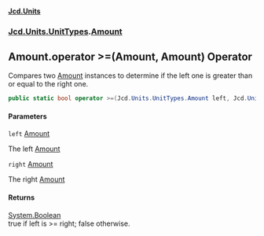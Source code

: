 #### [Jcd.Units](index.md 'index')
### [Jcd.Units.UnitTypes](Jcd.Units.UnitTypes.md 'Jcd.Units.UnitTypes').[Amount](Jcd.Units.UnitTypes.Amount.md 'Jcd.Units.UnitTypes.Amount')

## Amount.operator >=(Amount, Amount) Operator

Compares two [Amount](Jcd.Units.UnitTypes.Amount.md 'Jcd.Units.UnitTypes.Amount') instances to determine if the left one is greater than or equal to the right one.

```csharp
public static bool operator >=(Jcd.Units.UnitTypes.Amount left, Jcd.Units.UnitTypes.Amount right);
```
#### Parameters

<a name='Jcd.Units.UnitTypes.Amount.op_GreaterThanOrEqual(Jcd.Units.UnitTypes.Amount,Jcd.Units.UnitTypes.Amount).left'></a>

`left` [Amount](Jcd.Units.UnitTypes.Amount.md 'Jcd.Units.UnitTypes.Amount')

The left [Amount](Jcd.Units.UnitTypes.Amount.md 'Jcd.Units.UnitTypes.Amount')

<a name='Jcd.Units.UnitTypes.Amount.op_GreaterThanOrEqual(Jcd.Units.UnitTypes.Amount,Jcd.Units.UnitTypes.Amount).right'></a>

`right` [Amount](Jcd.Units.UnitTypes.Amount.md 'Jcd.Units.UnitTypes.Amount')

The right [Amount](Jcd.Units.UnitTypes.Amount.md 'Jcd.Units.UnitTypes.Amount')

#### Returns
[System.Boolean](https://docs.microsoft.com/en-us/dotnet/api/System.Boolean 'System.Boolean')  
true if left is >= right; false otherwise.